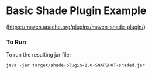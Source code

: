 Basic Shade Plugin Example
==========================
(https://maven.apache.org/plugins/maven-shade-plugin/)

### To Run
To run the resulting jar file:
```shell
java -jar target/shade-plugin-1.0-SNAPSHOT-shaded.jar
```